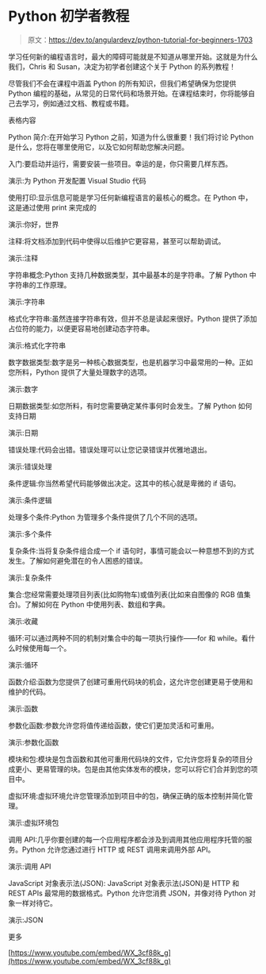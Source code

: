 # Python 初学者教程

> 原文：<https://dev.to/angulardevz/python-tutorial-for-beginners-1703>

学习任何新的编程语言时，最大的障碍可能就是不知道从哪里开始。这就是为什么我们，Chris 和 Susan，决定为初学者创建这个关于 Python 的系列教程！

尽管我们不会在课程中涵盖 Python 的所有知识，但我们希望确保为您提供 Python 编程的基础，从常见的日常代码和场景开始。在课程结束时，你将能够自己去学习，例如通过文档、教程或书籍。

表格内容

Python 简介:在开始学习 Python 之前，知道为什么很重要！我们将讨论 Python 是什么，您将在哪里使用它，以及它如何帮助您解决问题。

入门:要启动并运行，需要安装一些项目。幸运的是，你只需要几样东西。

演示:为 Python 开发配置 Visual Studio 代码

使用打印:显示信息可能是学习任何新编程语言的最核心的概念。在 Python 中，这是通过使用 print 来完成的

演示:你好，世界

注释:将文档添加到代码中使得以后维护它更容易，甚至可以帮助调试。

演示:注释

字符串概念:Python 支持几种数据类型，其中最基本的是字符串。了解 Python 中字符串的工作原理。

演示:字符串

格式化字符串:虽然连接字符串有效，但并不总是读起来很好。Python 提供了添加占位符的能力，以便更容易地创建动态字符串。

演示:格式化字符串

数字数据类型:数字是另一种核心数据类型，也是机器学习中最常用的一种。正如您所料，Python 提供了大量处理数字的选项。

演示:数字

日期数据类型:如您所料，有时您需要确定某件事何时会发生。了解 Python 如何支持日期

演示:日期

错误处理:代码会出错。错误处理可以让您记录错误并优雅地退出。

演示:错误处理

条件逻辑:你当然希望代码能够做出决定。这其中的核心就是卑微的 if 语句。

演示:条件逻辑

处理多个条件:Python 为管理多个条件提供了几个不同的选项。

演示:多个条件

复杂条件:当将复杂条件组合成一个 if 语句时，事情可能会以一种意想不到的方式发生。了解如何避免潜在的令人困惑的错误。

演示:复杂条件

集合:您经常需要处理项目列表(比如购物车)或值列表(比如来自图像的 RGB 值集合)。了解如何在 Python 中使用列表、数组和字典。

演示:收藏

循环:可以通过两种不同的机制对集合中的每一项执行操作——for 和 while。看什么时候使用每一个。

演示:循环

函数介绍:函数为您提供了创建可重用代码块的机会，这允许您创建更易于使用和维护的代码。

演示:函数

参数化函数:参数允许您将值传递给函数，使它们更加灵活和可重用。

演示:参数化函数

模块和包:模块是包含函数和其他可重用代码块的文件，它允许您将复杂的项目分成更小、更易管理的块。包是由其他实体发布的模块，您可以将它们合并到您的项目中。

虚拟环境:虚拟环境允许您管理添加到项目中的包，确保正确的版本控制并简化管理。

演示:虚拟环境包

调用 API:几乎你要创建的每一个应用程序都会涉及到调用其他应用程序托管的服务。Python 允许您通过进行 HTTP 或 REST 调用来调用外部 API。

演示:调用 API

JavaScript 对象表示法(JSON): JavaScript 对象表示法(JSON)是 HTTP 和 REST APIs 最常用的数据格式。Python 允许您消费 JSON，并像对待 Python 对象一样对待它。

演示:JSON

更多

[https://www.youtube.com/embed/WX_3cf88k_g](https://www.youtube.com/embed/WX_3cf88k_g)